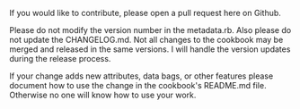 If you would like to contribute, please open a pull request here on
Github.

Please do not modify the version number in the metadata.rb. Also please
do not update the CHANGELOG.md. Not all changes to the cookbook may
be merged and released in the same versions. I will handle the version
updates during the release process.

If your change adds new attributes, data bags, or other features
please document how to use the change in the cookbook's README.md file.
Otherwise no one will know how to use your work.
